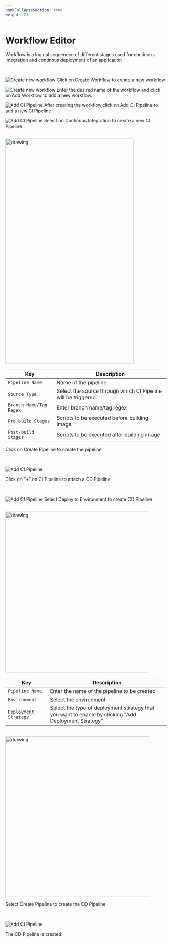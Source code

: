 ```yaml
---
bookCollapseSection: true
weight: 21
---
```


# Workflow Editor
Workflow is a logical sequenece of different stages used for continous integration and continous deployment of an application
<br />

<br />

![Create new workflow](./workflow-editor.PNG "Create new workflow")
Click on Create Workflow to create a new workflow
<br />

![Create new workflow](./workflow-editor1.PNG "Create new workflow")
Enter the desired name of the workflow and click on Add Workflow to add a new workflow.
<br />

![Add CI Pipeline](./workflow-editor2.PNG "Add CI Pipeline")
After creating the workflow,click on Add CI Pipeline to add a new CI Pipeline
<br />

![Add CI Pipeline](./workflow-editor3.PNG "Add CI Pipeline")
Select on Continous Integration to create a new CI Pipeline.

<br />

<img src="workflow-editor-combo.jpg" alt="drawing" width="400" height="700"/>

Key | Description
-----|-----
`Pipeline Name` | Name of the pipeline
`Source Type` | Select the source through which CI Pipeline will be triggered.
`Branch Name/Tag Regex` | Enter branch name/tag regex
`Pre-build Stages` | Scripts to be executed before building image
`Post-build Stages` |  Scripts to be executed after building image

Click on Create Pipeline to create the  pipeline

<br />

![Add CI Pipeline](./workflow-editor5.PNG "Add CI Pipeline")

Click on "+" on CI Pipeline to attach a CD Pipeline

<br />

![Add CI Pipeline](./workflow-editor6.PNG "Add CI Pipeline")
Select Deploy to Environment to create CD Pipeline

<br />

<img src="workflow-editor7.PNG" alt="drawing" width="450" height="500"/>

Key | Description
----|----
`Pipeline Name` | Enter the name of the pipeline to be created
`Environment` | Select the environment
`Deployment Strategy` | Select the type of deployment strategy that  you want to enable by clicking "Add Deployment Strategy"

<br />

<img src="workflow-editor8.PNG" alt="drawing" width="450" height="500"/>

Select Create Pipeline to create the CD Pipeline

<br />

![Add CI Pipeline](./workflow-editor9.PNG "Add CI Pipeline")

The CD Pipeline is created

<br />





